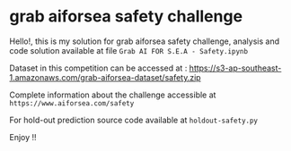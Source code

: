 # grab aiforsea safety challenge

Hello!, this is my solution for grab aiforsea safety challenge, analysis and code solution available at file `Grab AI FOR S.E.A - Safety.ipynb`

Dataset in this competition can be accessed at : https://s3-ap-southeast-1.amazonaws.com/grab-aiforsea-dataset/safety.zip

Complete information about the challenge accessible at `https://www.aiforsea.com/safety`

For hold-out prediction source code available at `holdout-safety.py`

Enjoy !!
